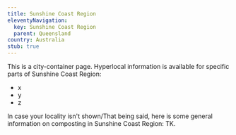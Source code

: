 ```yaml
---
title: Sunshine Coast Region
eleventyNavigation:
  key: Sunshine Coast Region
  parent: Queensland
country: Australia
stub: true
---
```


This is a city-container page. Hyperlocal information is available for specific parts of Sunshine Coast Region:

- x
- y
- z

In case your locality isn't shown/That being said, here is some general information on composting in Sunshine Coast Region: TK.
